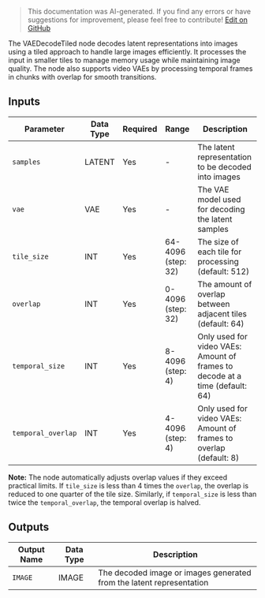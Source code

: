 > This documentation was AI-generated. If you find any errors or have suggestions for improvement, please feel free to contribute! [Edit on GitHub](https://github.com/Comfy-Org/embedded-docs/blob/main/comfyui_embedded_docs/docs/VAEDecodeTiled/en.md)

The VAEDecodeTiled node decodes latent representations into images using a tiled approach to handle large images efficiently. It processes the input in smaller tiles to manage memory usage while maintaining image quality. The node also supports video VAEs by processing temporal frames in chunks with overlap for smooth transitions.

## Inputs

| Parameter | Data Type | Required | Range | Description |
|-----------|-----------|----------|-------|-------------|
| `samples` | LATENT | Yes | - | The latent representation to be decoded into images |
| `vae` | VAE | Yes | - | The VAE model used for decoding the latent samples |
| `tile_size` | INT | Yes | 64-4096 (step: 32) | The size of each tile for processing (default: 512) |
| `overlap` | INT | Yes | 0-4096 (step: 32) | The amount of overlap between adjacent tiles (default: 64) |
| `temporal_size` | INT | Yes | 8-4096 (step: 4) | Only used for video VAEs: Amount of frames to decode at a time (default: 64) |
| `temporal_overlap` | INT | Yes | 4-4096 (step: 4) | Only used for video VAEs: Amount of frames to overlap (default: 8) |

**Note:** The node automatically adjusts overlap values if they exceed practical limits. If `tile_size` is less than 4 times the `overlap`, the overlap is reduced to one quarter of the tile size. Similarly, if `temporal_size` is less than twice the `temporal_overlap`, the temporal overlap is halved.

## Outputs

| Output Name | Data Type | Description |
|-------------|-----------|-------------|
| `IMAGE` | IMAGE | The decoded image or images generated from the latent representation |

